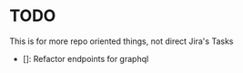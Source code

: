# TODO

This is for more repo oriented things, not direct Jira's Tasks

- []: Refactor endpoints for graphql
